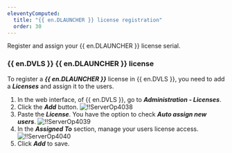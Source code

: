 ```yaml
---
eleventyComputed:
  title: "{{ en.DLAUNCHER }} license registration"
  order: 30
---
```

Register and assign your {{ en.DLAUNCHER }} license serial.

### {{ en.DVLS }} {{ en.DLAUNCHER }} license

To register a ***{{ en.DLAUNCHER }}*** license in {{ en.DVLS }}, you need to add a ***Licenses*** and assign it to the users.

1. In the web interface, of {{ en.DVLS }}, go to ***Administration - Licenses***.
1. Click the ***Add*** button.
![!!ServerOp4038](https://cdnweb.devolutions.net/docs/docs_en_server_ServerOp4038.png)
1. Paste the ***License***. You have the option to check ***Auto assign new users***.
![!!ServerOp4039](https://cdnweb.devolutions.net/docs/docs_en_server_ServerOp4039.png)
1. In the ***Assigned To*** section, manage your users license access.
![!!ServerOp4040](https://cdnweb.devolutions.net/docs/docs_en_server_ServerOp4040.png)
1. Click ***Add*** to save.
